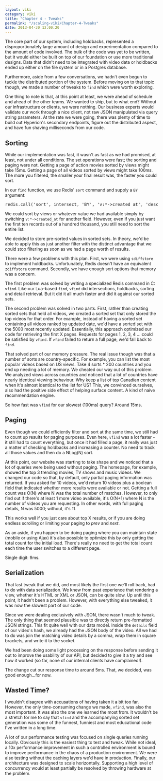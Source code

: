 ```yaml
---
layout: viki
category: viki
title: "Chapter 4 - Tweaks"
permalink: "/scaling-viki/Chapter-4-Tweaks"
date: 2013-04-30 12:00:20
---
```


The core part of our system, including holdbacks, represented a disproportionately large amount of design and experimentation compared to the amount of code involved. The bulk of the code was yet to be written, but it would either be built on top of our foundation or use more traditional designs. Data that didn't need to be integrated with video data or holdbacks ended up either on the file system or in a Postgres database.

Furthermore, aside from a few conversations, we hadn't even begun to tackle the distributed portion of the system. Before moving on to that topic though, we made a number of tweaks to `find` which were worth exploring.

One thing to note is that, at this point at least, we were ahead of schedule and ahead of the other teams. We wanted to ship, but to what end? Without our infrastructure or clients, we were nothing. Our business experts would validate our work through a nice client, not raw JSON manipulated via query string parameters. At the rate we were going, there was plenty of time to build out Hyperion's secondary endpoints, figure out the distributed aspect, and have fun shaving milliseconds from our code.

## Sorting
While our implementation was fast, it wasn't as fast as we had promised, at least, not under all conditions. The set operations were fast; the sorting and paging were not. Getting a page of action movies sorted by views might take 15ms. Getting a page of all videos sorted by views might take 100ms. The more you filtered, the smaller your final result was, the faster you could sort.

In our `find` function, we use Redis' `sort` command and supply a `BY` argument:

<pre data-language="lua">
redis.call('sort', intersect, 'BY', 'v:*->created_at', 'desc', 'LIMIT', ARGV[1], ARGV[2], 'GET', 'v:*->details')
</pre>

We could sort by views or whatever value we had available simply by switching `v:*->created_at` for another field. However, even if you just want the first ten records out of a hundred thousand, you still need to sort the entire list.

We decided to store pre-sorted values in sorted sets. In theory, we'd be able to apply this as just another filter with the distinct advantage that we could stop filtering as soon as we had a page worth of results.

There were a few problems with this plan. First, we were using `sdiffstore` to implement holdbacks. Unfortunately, Redis doesn't have an equivalent `zdiffstore` command. Secondly, we have enough sort options that memory was a concern.

The first problem was solved by writing a specialized Redis command in C: `vfind`. Like our Lua-based `find`, `vfind` did intersections, holdbacks, sorting and detail retrieval. But it did it all much faster and did it against our sorted sets. 

The second problem was solved in two parts. First, rather than creating sorted sets that held all videos, we created a sorted set that only stored the top videos for that order. For example, instead of having a sorted set containing all videos ranked by updated date, we'd have a sorted set with the 5000 most recently updated. Essentially, this approach optimized our code for retrieving the first X pages. Requests for pages 1, 2, 3, 4 ... could be satisfied by `vfind`. If `vfind` failed to return a full page, we'd fall back to `find`.

That solved part of our memory pressure. The real issue though was that a number of sorts are country-specific. For example, you can list the most popular videos based on US views. Take 4 sorts * 200 countries and you end up needing a lot of memory. We cheated our way out of this problem. We analyzed views across countries and noticed that a lot of countries have nearly identical viewing behaviour. Why keep a list of top Canadian content when it's almost identical to the list for US? This, we convinced ourselves, also had the positive side effect of helping surface content. A kind of naive recommendation engine.

So how fast was `vfind` for our slowest (100ms) query? Around 15ms.

## Paging
Even though we could efficiently filter and sort at the same time, we still had to count up results for paging purposes. Even here, `vfind` was a lot faster - it still had to count everything, but once it had filled a page, it really was just a matter of checking holdbacks and increasing a counter. No need to track all those values and then do a NLog(N) sort.

At this point, our website was starting to take shape and we noticed that a lot of queries were being used without paging. The homepage, for example, showed the top 3 trending movies, TV shows and music videos. We changed our code so that, by default, only partial paging information was returned. If you asked for 10 videos, we'd return 10 videos plus a boolean field that indicated whether more results were available or not. Getting a full count was O(N) where N was the total number of matches. However, to only find out if there's at least 1 more video available, it's O(N+1) where N is the number of videos you are requesting. In other words, with full paging details, N was 5000; without, it's 11.

This works well if you just care about top X results, or if you are doing endless scrolling or limiting your paging to *prev* and *next*.

As an aside, if you happen to be doing paging where you can maintain state (mobile or using Ajax) it's also possible to optimize this by only getting the total count for the initial load. There's really no need to get the total count each time the user switches to a different page.

Single digit: 9ms.

## Serialization
That last tweak that we did, and most likely the first one we'll roll back, had to do with data serialization. We knew from past experience that rendering a view, whether it's HTML or XML or JSON, can be quite slow. Up until this point, it hadn't been a problem. However, with everything else tweaked, it was now the slowest part of our code.

Since we were dealing exclusively with JSON, there wasn't much to tweak. The only thing that seemed plausible was to directly return pre-formatted JSON strings. This fit quite well with our data model. Inside the `details` field of our video's hash, we already had the JSON body of the video. All we had to do was join the matching video details by a comma, wrap them in square brackets, and write it to the socket.

We had been doing some light processing on the response before sending it out to improve the usability of our API, but decided to give it a try and see how it worked (so far, none of our internal clients have complained!).

The change cut our response time to around 5ms. That, we decided, was good enough...for now.

## Wasted Time?
I wouldn't disagree with accusations of having taken it a bit too far. However, the only time-consuming change we made, `vfind`, was also the most important. It was also the one we learned the most from. It wouldn't be a stretch for me to say that `vfind` and the accompanying sorted set generation was some of the funnest, funniest and most educational code I've written in a long time.

A lot of our performance testing was focused on single queries running locally. Obviously this is the easiest thing to test and tweak. While not ideal, a 10x performance improvement in such a controlled environment is bound to improve performance in the chaos of a production environment. We were also testing without the caching layers we'd have in production. Finally, our architecture was designed to scale horizontally. Supporting a high level of concurrency would at least partially be resolved by throwing hardware at the problem.
